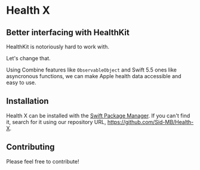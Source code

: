 # Health X
## Better interfacing with HealthKit

HealthKit is notoriously hard to work with. 

Let's change that.


Using Combine features like `ObservableObject` and Swift 5.5 ones like asyncronous functions, we can make Apple health data accessible and easy to use.

## Installation
Health X can be installed with the [Swift Package Manager][1]. If you can't find it, search for it using our repository URL, https://github.com/Sid-MB/Health-X.

[1]: https://developer.apple.com/documentation/swift_packages/adding_package_dependencies_to_your_app

## Contributing
Please feel free to contribute!
